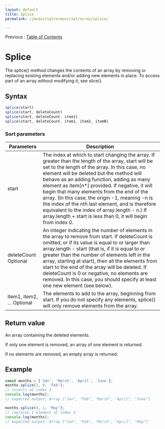 ```yaml
---
layout: default
title: Splice
permalink: /javascript/ecmascript/array/splice/

---
```


Previous : [Table of Contents](./index.md)


# Splice

The splice() method changes the contents of an array by removing or replacing existing elements and/or adding new elements in place. To access part of an array without modifying it, see slice().


## Syntax
```javascript
splice(start)
splice(start, deleteCount)
splice(start, deleteCount, item1)
splice(start, deleteCount, item1, item2, itemN)
```

### Sort parameters

| Parameters | Description |
| ---------- | ----------- |
| start | The index at which to start changing the array. If greater than the length of the array, start will be set to the length of the array. In this case, no element will be deleted but the method will behave as an adding function, adding as many element as item[n*] provided. If negative, it will begin that many elements from the end of the array. (In this case, the origin -1, meaning -n is the index of the nth last element, and is therefore equivalent to the index of array.length - n.) If array.length + start is less than 0, it will begin from index 0. |
| deleteCount Optional | An integer indicating the number of elements in the array to remove from start. If deleteCount is omitted, or if its value is equal to or larger than array.length - start (that is, if it is equal to or greater than the number of elements left in the array, starting at start), then all the elements from start to the end of the array will be deleted. If deleteCount is 0 or negative, no elements are removed. In this case, you should specify at least one new element (see below). |
| item1, item2, ... Optional | The elements to add to the array, beginning from start. If you do not specify any elements, splice() will only remove elements from the array. |


## Return value
An array containing the deleted elements.

If only one element is removed, an array of one element is returned.

If no elements are removed, an empty array is returned.


## Example
```javascript
const months = ['Jan', 'March', 'April', 'June'];
months.splice(1, 0, 'Feb');
// inserts at index 1
console.log(months);
// expected output: Array ["Jan", "Feb", "March", "April", "June"]

months.splice(4, 1, 'May');
// replaces 1 element at index 4
console.log(months);
// expected output: Array ["Jan", "Feb", "March", "April", "May"]
```

